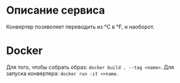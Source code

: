 # Описание сервиса

Конвертер позяволяет переводить из °C в °F, и наоборот.


# Docker
Для того, чтобы собрать образ:
`docker build . --tag <name>`.
Для запуска конвертера: 
`docker run -it <>name`.